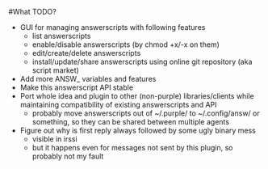 #What TODO?
  * GUI for managing answerscripts with following features
    * list answerscripts
    * enable/disable answerscripts (by chmod +x/-x on them)
    * edit/create/delete answerscripts
    * install/update/share answerscripts using online git repository (aka script market)
  * Add more ANSW_ variables and features
  * Make this answerscript API stable
  * Port whole idea and plugin to other (non-purple) libraries/clients while maintaining compatibility of existing answerscripts and API
    * probably move answerscripts out of ~/.purple/ to ~/.config/answ/ or something, so they can be shared between multiple agents
  * Figure out why is first reply always followed by some ugly binary mess
    * visible in irssi
    * but it happens even for messages not sent by this plugin, so probably not my fault

